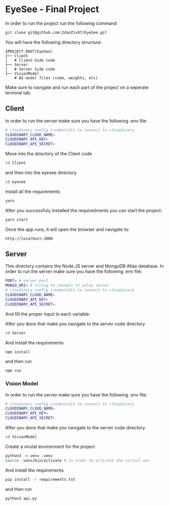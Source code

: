 # EyeSee - Final Project

In order to run the project run the following command

```bash
git clone git@github.com:IdanZiv97/EyeSee.git
```

You will have the following directory structure:
```
$PROJECT_ROOT(EyeSee)
├── Client
│   # Client-Side code
├── Server
│   # Server Side code
├── VisionModel
    # AI model files (code, weights, etc)
```

Make sure to navigate and run each part of the project on a seperate terminal tab.

## Client

In order to run the server make sure you have the following .env file:
```bash
# cloudinary config credentials to connect to clouadinary
CLOUDINARY_CLOUD_NAME= 
CLOUDINARY_API_KEY=
CLOUDINARY_API_SECRET=
```

Move into the directory of the Client code


```bash
cd Client
```
and then into the eyesee directory

```bash
cd eyesee
```

Install all the requirements

```bash
yarn
```

After you successfuly installed the requiredments you can start the project:

```bash
yarn start
```

Once the app runs, it will open the browser and navigate to:
```
http://localhost:3000
```

## Server

This directory contains the Node.JS server and MongoDB Atlas database.
In order to run the server make sure you have the following .env file:
```bash
PORT= # server port
MONGO_URI= # string to connect to atlas server
# cloudinary config credentials to connect to clouadinary
CLOUDINARY_CLOUD_NAME= 
CLOUDINARY_API_KEY=
CLOUDINARY_API_SECRET=
```
And fill the proper input to each variable.

After you done that make you navigate to the server code directory

```bash
cd Server
```

And install the requirements

```bash
npm install
```

and then run

```bash
npm run
```

### Vision Model
In order to run the server make sure you have the following .env file:
```bash
# cloudinary config credentials to connect to clouadinary
CLOUDINARY_CLOUD_NAME= 
CLOUDINARY_API_KEY=
CLOUDINARY_API_SECRET=
```

After you done that make you navigate to the server code directory

```bash
cd VisionModel
```

Create a virutal environment for the project

```bash
python3 -m venv .venv
source .venv/bin/activate # in order to activate the virtual env
```

And install the requirements

```bash
pip install -r requirements.txt
```

and then run

```bash
python3 api.py
```
